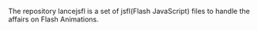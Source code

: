 The repository lancejsfl is a set of jsfl(Flash JavaScript) files to handle the affairs on Flash Animations.
